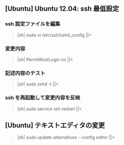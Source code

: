 ## [Ubuntu] Ubuntu 12.04: ssh 最低設定


### ssh 設定ファイルを編集

>|sh|
sudo vi /etc/ssh/sshd_config
||<


### 変更内容

>|sh|
PermitRootLogin no
||<


### 記述内容のテスト

>|sh|
sudo sshd -t
||<


### ssh を再起動して変更内容を反映

>|sh|
sudo service ssh restart
||<


## [Ubuntu] テキストエディタの変更

>|sh|
sudo update-alternatives --config editor
||<

